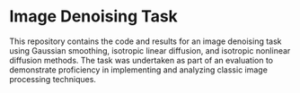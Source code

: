 # Image Denoising Task
This repository contains the code and results for an image denoising task using Gaussian smoothing, isotropic linear diffusion, and isotropic nonlinear diffusion methods. The task was undertaken as part of an evaluation to demonstrate proficiency in implementing and analyzing classic image processing techniques.
